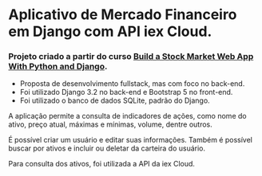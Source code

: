# Aplicativo de Mercado Financeiro em Django com API iex Cloud.


### Projeto criado a partir do curso [Build a Stock Market Web App With Python and Django](https://www.udemy.com/course/build-a-stock-market-web-app-with-python-and-django/).

* Proposta de desenvolvimento fullstack, mas com foco no back-end.
* Foi utilizado Django 3.2 no back-end e Bootstrap 5 no front-end.
* Foi utilizado o banco de dados SQLite, padrão do Django.

A aplicação permite a consulta de indicadores de ações, como nome do ativo, preço atual, máximas e mínimas, volume, dentre outros.

É possível criar um usuário e editar suas informações. Também é possível buscar por ativos e incluir ou deletar da carteira do usuário.

Para consulta dos ativos, foi utilizada a API da iex Cloud.



